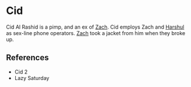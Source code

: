 # Cid
Cid Al Rashid is a pimp, and an ex of [Zach](wiki/Person/Zach.md). Cid employs Zach and [Harshul](wiki/Person/Harshul.md) as sex-line phone operators. [Zach](wiki/Person/Zach.md) took a jacket from him when they broke up.

## References
- Cid 2
- Lazy Saturday
